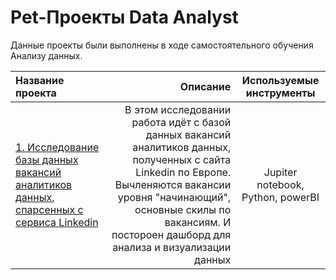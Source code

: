 # Pet-Проекты Data Analyst


Данные проекты были выполнены в ходе самостоятельного обучения Анализу данных.

|  Название проекта          |  Описание                                                                                     |    Используемые инструменты |
| :------------------------- | --------------------------------------------------------------------------------------------: |:---------------------------:|
|[1. Исследование базы данных вакансий аналитиков данных, спарсенных с сервиса Linkedin](Nikishina_LinkedinDS.ipynb)|В этом исследовании работа идёт с базой данных вакансий аналитиков данных, полученных с сайта Linkedin по Европе. Вычленяются вакансии уровня "начинающий", основные скилы по вакансиям. И постороен дашборд для анализа и визуализации данных|Jupiter notebook, Python, powerBI|
